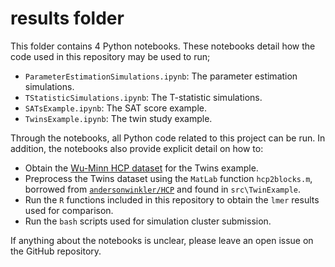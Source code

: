 # results folder

This folder contains 4 Python notebooks. These notebooks detail how the code used in this repository may be used to run;

 - `ParameterEstimationSimulations.ipynb`: The parameter estimation simulations.
 - `TStatisticSimulations.ipynb`: The T-statistic simulations.
 - `SATsExample.ipynb`: The SAT score example.
 - `TwinsExample.ipynb`: The twin study example.

Through the notebooks, all Python code related to this project can be run. In addition, the notebooks also provide explicit detail on how to:

 - Obtain the [Wu-Minn HCP dataset](https://www.humanconnectome.org/study/hcp-young-adult/document/wu-minn-hcp-consortium-open-access-data-use-terms) for the Twins example.
 - Preprocess the Twins dataset using the `MatLab` function `hcp2blocks.m`, borrowed from [`andersonwinkler/HCP`](https://github.com/andersonwinkler/HCP) and found in `src\TwinExample`. 
 - Run the `R` functions included in this repository to obtain the `lmer` results used for comparison.
 - Run the `bash` scripts used for simulation cluster submission.

If anything about the notebooks is unclear, please leave an open issue on the GitHub repository.

